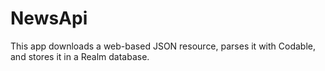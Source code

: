 # NewsApi

This app downloads a web-based JSON resource, parses it with Codable, and stores it in a Realm database.
